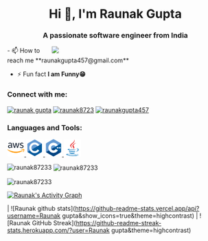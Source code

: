 <h1 align="center">Hi 👋, I'm Raunak Gupta</h1>
<h3 align="center">A passionate software engineer from India</h3>
<img align="right" width="400" src="https://media0.giphy.com/media/u5BzptR1OTZ04/giphy.gif?cid=ecf05e47s7zsnk22eqlkeoyxxxze9xppo7tuc2h3v40l43mw&rid=giphy.gif&ct=g">
- 📫 How to reach me **raunakgupta457@gmail.com**

- ⚡ Fun fact **I am Funny😁**

<h3 align="left">Connect with me:</h3>
<p align="left">
<a href="https://linkedin.com/in/raunak gupta" target="blank"><img align="center" src="https://raw.githubusercontent.com/rahuldkjain/github-profile-readme-generator/master/src/images/icons/Social/linked-in-alt.svg" alt="raunak gupta" height="30" width="40" /></a>
<a href="https://instagram.com/raunak8723" target="blank"><img align="center" src="https://raw.githubusercontent.com/rahuldkjain/github-profile-readme-generator/master/src/images/icons/Social/instagram.svg" alt="raunak8723" height="30" width="40" /></a>
<a href="https://www.hackerrank.com/raunakgupta457" target="blank"><img align="center" src="https://raw.githubusercontent.com/rahuldkjain/github-profile-readme-generator/master/src/images/icons/Social/hackerrank.svg" alt="raunakgupta457" height="30" width="40" /></a>
</p>

<h3 align="left">Languages and Tools:</h3>
<p align="left"> <a href="https://aws.amazon.com" target="_blank" rel="noreferrer"> <img src="https://raw.githubusercontent.com/devicons/devicon/master/icons/amazonwebservices/amazonwebservices-original-wordmark.svg" alt="aws" width="40" height="40"/> </a> <a href="https://www.cprogramming.com/" target="_blank" rel="noreferrer"> <img src="https://raw.githubusercontent.com/devicons/devicon/master/icons/c/c-original.svg" alt="c" width="40" height="40"/> </a> <a href="https://www.w3schools.com/cpp/" target="_blank" rel="noreferrer"> <img src="https://raw.githubusercontent.com/devicons/devicon/master/icons/cplusplus/cplusplus-original.svg" alt="cplusplus" width="40" height="40"/> </a> <a href="https://www.java.com" target="_blank" rel="noreferrer"> <img src="https://raw.githubusercontent.com/devicons/devicon/master/icons/java/java-original.svg" alt="java" width="40" height="40"/> </a> </p>

<p><img align="left" src="https://github-readme-stats.vercel.app/api/top-langs?username=raunak87233&show_icons=true&locale=en&layout=compact" alt="raunak87233" /></p>

<p>&nbsp;<img align="center" src="https://github-readme-stats.vercel.app/api?username=raunak87233&show_icons=true&locale=en" alt="raunak87233" /></p>

<p><img align="center" src="https://github-readme-streak-stats.herokuapp.com/?user=raunak87233&" alt="raunak87233" /></p>

<a href="https://github.com/Raunak gupta/github-readme-activity-graph"><img alt="Raunak's Activity Graph" src="https://activity-graph.herokuapp.com/graph?username=Raunak gupta&bg_color=0D1117&color=5BCDEC&line=5BCDEC&point=FFFFFF&hide_border=true" /></a>



| ![Raunak github stats](https://github-readme-stats.vercel.app/api?username=Raunak gupta&show_icons=true&theme=highcontrast) | ![Raunak GitHub Streak](https://github-readme-streak-stats.herokuapp.com/?user=Raunak gupta&theme=highcontrast) 


